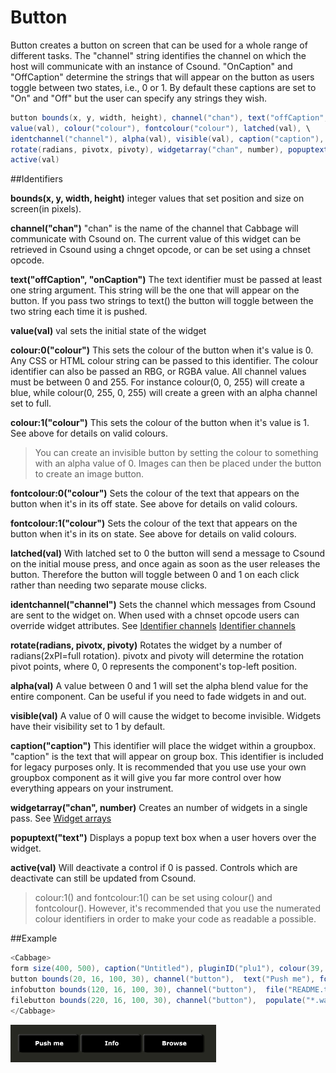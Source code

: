 # Button

Button creates a button on screen that can be used for a whole range of different tasks. The "channel" string identifies the channel on which the host will communicate with an instance of Csound. "OnCaption" and "OffCaption" determine the strings that will appear on the button as users toggle between two states, i.e., 0 or 1. By default these captions are set to "On" and "Off" but the user can specify any strings they wish. 

```csharp
button bounds(x, y, width, height), channel("chan"), text("offCaption","onCaption"), \
value(val), colour("colour"), fontcolour("colour"), latched(val), \
identchannel("channel"), alpha(val), visible(val), caption("caption"), \ 
rotate(radians, pivotx, pivoty), widgetarray("chan", number), popuptext("text") \
active(val)
```
<!--(End of syntax)/-->


##Identifiers

**bounds(x, y, width, height)** 
integer values that set position and size on screen(in pixels). 

**channel("chan")** 
"chan" is the name of the channel that Cabbage will communicate with Csound on. The current value of this widget can be retrieved in Csound using a chnget opcode, or can be set using a chnset opcode. 

**text("offCaption", "onCaption")**
The text identifier must be passed at least one string argument. This string will be the one that will appear on the button. If you pass two strings to text() the button will toggle between the two string each time it is pushed.  

**value(val)**
val sets the initial state of the widget

**colour:0("colour")**
This sets the colour of the button when it's value is 0. Any CSS or HTML colour string can be passed to this identifier. The colour identifier can also be passed an RBG, or RGBA value. All channel values must be between 0 and 255. For instance colour(0, 0, 255) will create a blue, while colour(0, 255, 0, 255) will create a green with an alpha channel set to full. 

**colour:1("colour")**
This sets the colour of the button when it's value is 1.  See above for details on valid colours. 

>You can create an invisible button by setting the colour to something with an alpha value of 0. Images can then be placed under the button to create an image button. 

**fontcolour:0("colour")**
Sets the colour of the text that appears on the button when it's in its off state. See above for details on valid colours. 

**fontcolour:1("colour")**
Sets the colour of the text that appears on the button when it's in its on state. See above for details on valid colours.

**latched(val)**
With latched set to 0 the button will send a message to Csound on the initial mouse press, and once again as soon as the user releases the button. Therefore the button will toggle between 0 and 1 on each click rather than needing two separate mouse clicks. 

**identchannel("channel")**
Sets the channel which messages from Csound are sent to the widget on. When used with a chnset opcode users can override widget attributes. See [Identifier channels](./identchannels.md)
[Identifier channels](./identchannels.md)  

**rotate(radians, pivotx, pivoty)**
Rotates the widget by a number of radians(2xPI=full rotation). pivotx and pivoty will determine the rotation pivot points, where 0, 0 represents the component's top-left position. 

**alpha(val)**
A value between 0 and 1 will set the alpha blend value for the entire component. Can be useful if you need to fade widgets in and out. 

**visible(val)**
A value of 0 will cause the widget to become invisible. Widgets have their visibility set to 1 by default. 

**caption("caption")**
This identifier will place the widget within a groupbox. "caption" is the text that will appear on group box. This identifier is included for legacy purposes only. It is recommended that you use use your own groupbox component as it will give you far more control over how everything appears on your instrument. 

**widgetarray("chan", number)** Creates an number of widgets in a single pass. See [Widget arrays](./widget_arrays.md)

**popuptext("text")** Displays a popup text box when a user hovers over the widget.

**active(val)** Will deactivate a control if 0 is passed. Controls which are deactivate can still be updated from Csound.

<!--(End of identifiers)/-->

>colour:1() and fontcolour:1() can be set using colour() and fontcolour(). However, it's recommended that you use the numerated colour identifiers in order to make your code as readable a possible. 

##Example
```csharp
<Cabbage>
form size(400, 500), caption("Untitled"), pluginID("plu1"), colour(39, 40, 34)
button bounds(20, 16, 100, 30), channel("button"),  text("Push me"), fontcolour("white")
infobutton bounds(120, 16, 100, 30), channel("button"),  file("README.txt"), text("Info")
filebutton bounds(220, 16, 100, 30), channel("button"),  populate("*.wav", ""), text("Browse")
</Cabbage>
```

![Button](images/buttonExample.png)